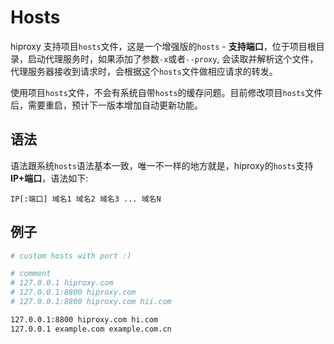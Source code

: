 # Hosts

hiproxy 支持项目`hosts`文件，这是一个增强版的`hosts` - **支持端口**，位于项目根目录，启动代理服务时，如果添加了参数`-x`或者`--proxy`, 会读取并解析这个文件，代理服务器接收到请求时，会根据这个`hosts`文件做相应请求的转发。

使用项目`hosts`文件，不会有系统自带`hosts`的缓存问题。目前修改项目`hosts`文件后，需要重启，预计下一版本增加自动更新功能。

## 语法 

语法跟系统`hosts`语法基本一致，唯一不一样的地方就是，hiproxy的`hosts`支持**IP+端口**，语法如下:

```
IP[:端口] 域名1 域名2 域名3 ... 域名N
```

## 例子 

```bash
# custom hosts with port :)

# comment
# 127.0.0.1 hiproxy.com
# 127.0.0.1:8800 hiproxy.com
# 127.0.0.1:8800 hiproxy.com hii.com

127.0.0.1:8800 hiproxy.com hi.com
127.0.0.1 example.com example.com.cn
```
